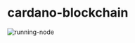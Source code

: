 # cardano-blockchain
![running-node](https://github.com/trincema/cardano-blockchain/assets/7762113/f0cbdf1d-12cc-4d52-af4a-3593c8c5644a)
